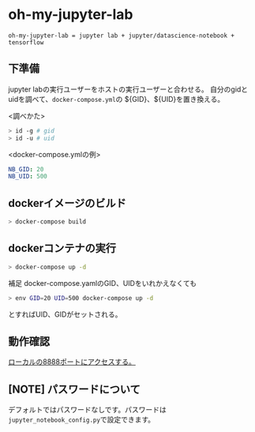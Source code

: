 # oh-my-jupyter-lab

```oh-my-jupyter-lab = jupyter lab + jupyter/datascience-notebook + tensorflow```

## 下準備

jupyter labの実行ユーザーをホストの実行ユーザーと合わせる。
自分のgidとuidを調べて、```docker-compose.yml```の \${GID}、${UID}を置き換える。

<調べかた>

```bash
> id -g # gid
> id -u # uid
```

<docker-compose.ymlの例>

```yaml
NB_GID: 20
NB_UID: 500
```

## dockerイメージのビルド

```bash
> docker-compose build
```

## dockerコンテナの実行

```bash
> docker-compose up -d
```

補足
docker-compose.yamlのGID、UIDをいれかえなくても

```bash
> env GID=20 UID=500 docker-compose up -d
```

とすればUID、GIDがセットされる。

## 動作確認

[ローカルの8888ポートにアクセスする。](http://localhost:8888)

## [NOTE] パスワードについて

デフォルトではパスワードなしです。パスワードは`jupyter_notebook_config.py`で設定できます。
